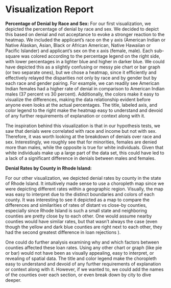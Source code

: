 # Visualization Report

**Percentage of Denial by Race and Sex:**
For our first visualization, we depicted the percentage of denial by race and sex. We decided to depict this based on denial and not acceptance to evoke a stronger reaction to the heatmap. We included the applicant’s race on the y axis (American Indian or Native Alaskan, Asian, Black or African American, Native Hawaiian or Pacific Islander) and applicant’s sex on the x axis (female, male). Each sub-square was colored according to the percentage legend on the right side, with lower percentages in a lighter blue and higher in darker blue. We could have depicted this as a slightly confusing or messy pie chart or bar graph (or two separate ones), but we chose a heatmap, since it efficiently and effectively relayed the disparities not only by race and by gender but by each race and gender pairing. For example, we can readily see American Indian females had a higher rate of denial in comparison to American Indian males (37 percent vs 30 percent). Additionally, the colors make it easy to visualize the differences, making the data relationship evident before anyone even looks at the actual percentages. The title, labeled axis, and color legend to the right make the heatmap easy to understand and devoid of any further requirements of explanation or context along with it. 

The inspiration behind this visualization is that in our hypothesis tests, we saw that denials were correlated with race and income but not with sex. Therefore, it was worth looking at the breakdown of denials over race and sex. Interestingly, we roughly see that for minorities, females are denied more than males, while the opposite is true for white individuals. Given that white individuals make up a large part of the data set, this could have led to a lack of a significant difference in denials between males and females.

**Denial Rates by County in Rhode Island:**

For our other visualization, we depicted denial rates by county in the state of Rhode Island. It intuitively made sense to use a choropleth map since we were depicting different rates within a geographic region. Visually, the map was easy to interpret due to the distinct boundaries and colors of each county. It was interesting to see it depicted as a map to compare the differences and similarities of rates of distant vs close-by counties, especially since Rhode Island is such a small state and neighboring counties are pretty close by to each other. One would assume nearby counties would have similar rates, but that wasn’t always the case (even though the yellow and dark blue counties are right next to each other, they had the second greatest difference in loan rejections ).

One could do further analysis examining why and which factors between counties affected these loan rates. Using any other chart or graph (like pie or bar) would not have been as visually appealing, easy to interpret, or revealing of spatial data. The title and color legend make the choropleth easy to understand and devoid of any further requirements of explanation or context along with it. However, if we wanted to, we could add the names of the counties over each section, or even break down by city to dive deeper.
